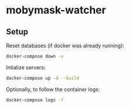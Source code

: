 # mobymask-watcher

## Setup

Reset databases (if docker was already running):

```bash
docker-compose down -v
```

Intialize servers:

```bash
docker-compose up -d --build
```

Optionally, to follow the container logs:

```bash
docker-compose logs -f
```
